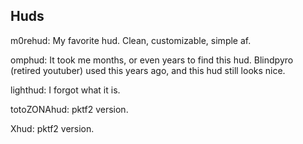 ## Huds

m0rehud: My favorite hud. Clean, customizable, simple af.

omphud: It took me months, or even years to find this hud. Blindpyro (retired youtuber) used this years ago, and this hud still looks nice.

lighthud: I forgot what it is.

totoZONAhud: pktf2 version.

Xhud: pktf2 version.
